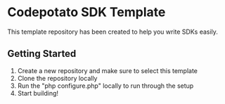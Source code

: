 # Codepotato SDK Template
This template repository has been created to help you write SDKs easily. 

## Getting Started
1. Create a new repository and make sure to select this template
2. Clone the repository locally
3. Run the "php configure.php" locally to run through the setup
4. Start building!
